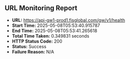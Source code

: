 ## URL Monitoring Report

- **URL:** https://api-gw1-prod1.fisglobal.com/gw/v1/health
- **Start Time:** 2025-05-08T05:53:40.915787
- **End Time:** 2025-05-08T05:53:41.265618
- **Total Time Taken:** 0.349831 seconds
- **HTTP Status Code:** 200
- **Status:** Success
- **Failure Reason:** N/A
